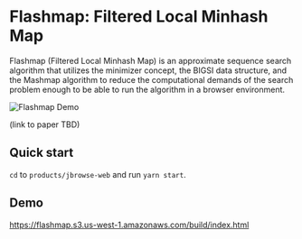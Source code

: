 # Flashmap: Filtered Local Minhash Map
Flashmap (Filtered Local Minhash Map) is an approximate sequence search algorithm that utilizes the minimizer concept, the BIGSI data structure, and the Mashmap algorithm to reduce the computational demands of the search problem enough to be able to run the algorithm in a browser environment.

 ![Flashmap Demo]()
 
 
(link to paper TBD)

## Quick start

`cd` to `products/jbrowse-web` and run `yarn start`.

## Demo
https://flashmap.s3.us-west-1.amazonaws.com/build/index.html


